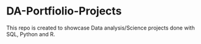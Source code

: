 # DA-Portfiolio-Projects
This repo is created to showcase Data analysis/Science projects done with SQL, Python and R.
